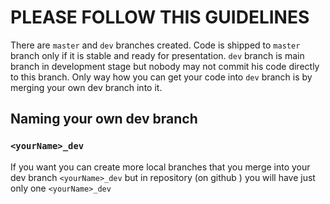 # PLEASE FOLLOW THIS GUIDELINES

There are `master` and `dev` branches created. Code is shipped to `master` branch only if it is stable and ready for presentation.
`dev` branch is main branch in development stage but nobody may not commit his code directly to this branch. 
Only way how you can get your code into `dev` branch is by merging your own dev branch into it.

## Naming your own dev branch
### `<yourName>_dev`
If you want you can create more local branches that you merge into your dev branch `<yourName>_dev` but in repository (on github ) you will have just only one `<yourName>_dev`
